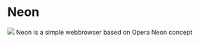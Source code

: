 # Neon
![](https://github.com/gmardon/Neon/blob/master/sample.png?raw=true)
Neon is a simple webbrowser based on Opera Neon concept
